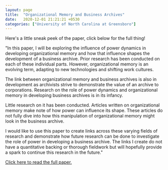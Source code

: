 ```yaml
---
layout: page
title:  "Organizational Memory and Business Archives"
date:   2020-12-01 21:21:21 +0530
categories: ["University of North Carolina at Greensboro"]
---
```


Here's a little sneak peek of the paper, click below for the full thing!

"In this paper, I will be exploring the influence of power dynamics in developing organizational memory and how that influence shapes the development of a business archive. Prior research has been conducted on each of these individual parts. However, organizational memory is an evolving term, adapting to new technologies and shifting work cultures.  

The link between organizational memory and business archives is also in development as archivists strive to demonstrate the value of an archive to corporations. Research on the role of power dynamics and organizational memory in developing business archives is in its infancy.  

Little research on it has been conducted. Articles written on organizational memory make note of how power can influence its shape. These articles do not fully dive into how this manipulation of organizational memory might look in the business archive.  

I would like to use this paper to create links across these varying fields of research and demonstrate how future research can be done to investigate the role of power in developing a business archive. The links I create do not have a quantitative backing or thorough fieldwork but will hopefully provide a spark to continue this research in the future."  


[Click here to read the full paper.]({{cdunefsky.github.io}}/assets/docs/orgmemory.pdf)
